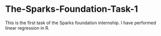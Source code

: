 # The-Sparks-Foundation-Task-1
This is the first task of the Sparks foundation internship.  I have performed linear regression in R.
